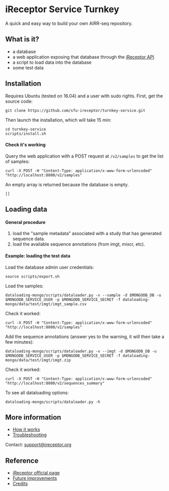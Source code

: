 # iReceptor Service Turnkey 

A quick and easy way to build your own AIRR-seq repository.

## What is it?
- a database
- a web application exposing that database through the [iReceptor API](https://github.com/sfu-ireceptor/api)
- a script to load data into the database
- some test data


## Installation
Requires Ubuntu (tested on 16.04) and a user with sudo rights. First, get the source code:

```
git clone https://github.com/sfu-ireceptor/turnkey-service.git
```

Then launch the installation, which will take 15 min:
```
cd turnkey-service
scripts/install.sh 
```


#### Check it's working
Query the web application with a POST request at `/v2/samples` to get the list of samples:
```
curl -X POST -H "Content-Type: application/x-www-form-urlencoded" "http://localhost:8080/v2/samples"
```

An empty array is returned because the database is empty.
```
[]
```


## Loading data

#### General procedure
1. load the "sample metadata" associated with a study that has generated sequence data.
2. load the available sequence annotations (from imgt, mixcr, etc).


#### Example: loading the test data

Load the database admin user credentials:
```
source scripts/export.sh
```

Load the samples:
```
dataloading-mongo/scripts/dataloader.py -v --sample -d $MONGODB_DB -u $MONGODB_SERVICE_USER -p $MONGODB_SERVICE_SECRET -f dataloading-mongo/data/test/imgt/imgt_sample.csv
```

Check it worked:
```
curl -X POST -H "Content-Type: application/x-www-form-urlencoded" "http://localhost:8080/v2/samples"
```

Add the sequence annotations (answer yes to the warning, it will then take a few minutes):
```
dataloading-mongo/scripts/dataloader.py -v --imgt -d $MONGODB_DB -u $MONGODB_SERVICE_USER -p $MONGODB_SERVICE_SECRET -f dataloading-mongo/data/test/imgt/imgt.zip
```

Check it worked:
```
curl -X POST -H "Content-Type: application/x-www-form-urlencoded" "http://localhost:8080/v2/sequences_summary"
```

To see all dataloading options:
```
dataloading-mongo/scripts/dataloader.py -h
```


## More information
- [How it works](docs/how_it_works.md)
- [Troubleshooting](docs/troubleshooting.md)

Contact: <support@ireceptor.org>

## Reference
- [iReceptor official page](http://ireceptor.org)
- [Future improvements](docs/future_improvements.md)
- [Credits](docs/credits.md)

